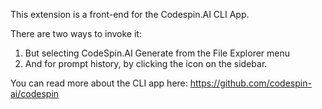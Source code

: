 This extension is a front-end for the Codespin.AI CLI App.

There are two ways to invoke it:
1. But selecting CodeSpin.AI Generate from the File Explorer menu
2. And for prompt history, by clicking the icon on the sidebar.

You can read more about the CLI app here: https://github.com/codespin-ai/codespin